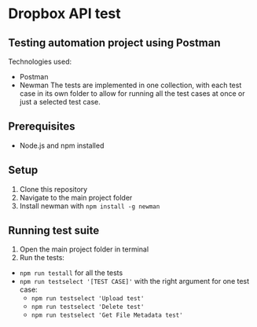 # Dropbox API test
## Testing automation project using Postman

Technologies used:
- Postman
- Newman
The tests are implemented in one collection, with each test case in its own folder to allow for running all the test cases at once or just a selected test case.

## Prerequisites
- Node.js and npm installed

## Setup
1. Clone this repository
2. Navigate to the main project folder
3. Install newman with `npm install -g newman`

## Running test suite
1. Open the main project folder in terminal
2. Run the tests:
- `npm run testall` for all the tests
- `npm run testselect '[TEST CASE]'` with the right argument for one test case:
    - `npm run testselect 'Upload test'` 
    - `npm run testselect 'Delete test'`
    - `npm run testselect 'Get File Metadata test'`
